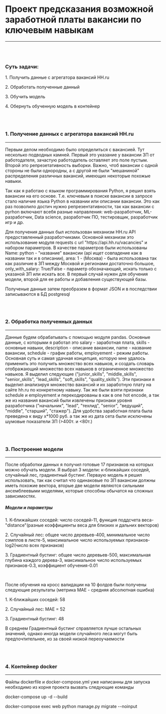 <h1>Проект предсказания возможной заработной платы вакансии по ключевым навыкам</h1>
<hr>
</br>
</br>
<h3>Суть задачи:</h3>
<p>1. Получить данные с агрегатора вакансий HH.ru</p>
<p>2. Обработать полученные данный</p>
<p>3. Обучить модель</p>
<p>4. Обернуть обученную модель в контейнер</p>
</br>
</br>
<h3>1. Получение данных с агрегатора вакансий HH.ru</h3>
<hr>
<p>Первым делом необходимо было определиться с вакансией. Тут несколько подводных камней. Первый это указание у вакансии ЗП от работодателя, зачастую работодатель оставляет это поле пустым. Второй это репрезетативность выборки. Важно, чтоб вакансии с одной стороны не были однородны, а с другой не были "мешаниной" распределения различных вакансий, имеющих некоторые похожые навыки.</p>
<p>Так как я работаю с языком программирования Python, я решил взять вакансии на его основе. Т.е. ключевым в поиске вакансии в запросе стало наличие языка Python в названии или описании вакансии. Это как раз позволило достич нужно репрезентативности, так как вакансии с pyrhon  включают всебя разные направления: web-разработчик, ML-разработчик, Data science, разработчик ПО, тестировщик, разработчик игр и др.</p>
<p>Для получения данных был использован механизм HH.ru API предоставленный разработчиками. Основной механизм это использование модуля requests с url "https://api.hh.ru/vacancies" и набором параметров. В качестве параметров были использованы Name: python - "название" вакансии (api ищет совпадение как в названии так и в описании), area: 1 - (Москва) - была использована так как различие в ЗП между Москвой и регионами достаточно большое, only_with_salary: True/False - параметр обозначающий, искать только с указаной ЗП или искать все. В первый случай нужен для обучения модели, второй для ее работы и добавления существующей базы.</p>
<p>Полученые данные затем преобразем в формат JSON  и в последствии записываются в БД postgresql</p>
</br>
</br>
<h3>2. Обработка полученных данных</h3>
<hr>
<p>Данные будем обрабатывать с помощью модуля pandas. Основные данные, с которыми я работал это salary - заработная плата, skills - основные навыки, description - описание вакансии, name - название вакансии, schedule - график работы, employement - режим работы. Основная суть и самая удачная концепция, которую мне удалось применить это получить множество всех навыков, и создать словарь отображающий множество всех навыков в ограниченное множество навыков. Я выделил следующие ("junior_skills", "middle_skills", "senior_skills", "lead_skills", "soft_skills", "quality_skills"). Эти признаки я выделил анализируя множество вакансий и их заработную плату на сайте hh.ru по конкретному навыку. Так же были взяти признаки schedule и employement и перекодированы в как в one hot encode, а так же из названия вакансий были извлечены признаки уровня разработчика ("начальник", "lead",  "техлид", "senior", "ведущий", "middle", "старший", "стажер"). Для удобства заработная плата была преведена к виду x*1000 руб. а так же из дата сета были исключены шумовые показатели ЗП (>400т. и <80т.)</p>
</br>
</br>
<h3>3. Построение модели</h3>
<hr>
<p>После обработки данных я получил готовые 17 признаков на которых можно обучать модели. Я выбрал 3 модели: к-ближайших соседей, случайный лес, градиентный бустинг. Перваую модель я решил использовать, так как считал что одинаковые по ЗП вакансии должны иметь похожие вектора, вторые две модели являются сильными ансемблеевыми моделями, которые способны обычатся на сложных зависимостях.</p>
<h5>Модели и параметры</h5>
<p>1. К-ближайших соседей: число соседей-11, функция поддсчета веса-"distance"(разные коэффициенты веса для близких и дальних векторов)</p>
<p>2. Случайный лес: общее число деревьев-400, минимальное число сэмплов в листе-5, максимальное число используемых признаков-log2(число всех признаков)</p>
<p>3. Градиентный бустинг: общее число деревьев-500, максимальная глубина каждого дерева-3, максимальное число используемых признаков-0.3, коэффициент обучения-0.01</p>
</br>
<p>После обучения на кросс валидации на 10 фолдов были получены следующие результаты (метрика MAE - средняя абсолютная ошибка)</p>
<p>1. К-ближайших соседей: 58</p>
<p>2. Случайный лес: МАЕ = 52</p>
<p>3. Градиентный бустинг: 48</p>
<p>В среднем Градиентный бустинг справляется лучше остальных значений, однако иногда модели случайного леса могут быть предпочтительнее, из за своей низкой переоучаемости</p>
</br>
</br>
<h3>4. Контейнер docker</h3>
<hr>
<p>Файлы dockerfile и docker-compose.yml уже написанны для запуска необходимо из корня проекта вызвать следующие команды</p>
<p>docker-compose up -d --build</p>
<p>docker-compose exec web python manage.py migrate --noinput</p>


 
